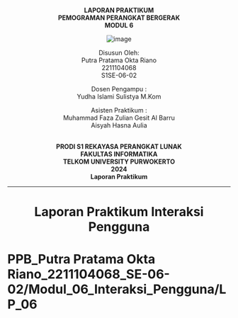 <div align="center">

**LAPORAN PRAKTIKUM** <br>
**PEMOGRAMAN PERANGKAT BERGERAK** <br>
**MODUL 6** <br>

![image](https://github.com/user-attachments/assets/44b512a2-ef46-4fa3-881b-734bc2eb2e0c)

Disusun Oleh:<br>
Putra Pratama Okta Riano<br>
2211104068<br>
S1SE-06-02<br>

Dosen Pengampu : <br>
Yudha Islami Sulistya M.Kom <br>

Asisten Praktikum : <br>
Muhammad Faza Zulian Gesit Al Barru <br>
Aisyah Hasna Aulia <br>
<br>

**PRODI S1 REKAYASA PERANGKAT LUNAK** <br>
**FAKULTAS INFORMATIKA** <br>
**TELKOM UNIVERSITY PURWOKERTO** <br>
**2024** <br>
**Laporan Praktikum** <br>
</div>

---

<div align="center">
<h1>Laporan Praktikum Interaksi Pengguna </h1>
</div>

# PPB_Putra Pratama Okta Riano_2211104068_SE-06-02/Modul_06_Interaksi_Pengguna/LP_06
